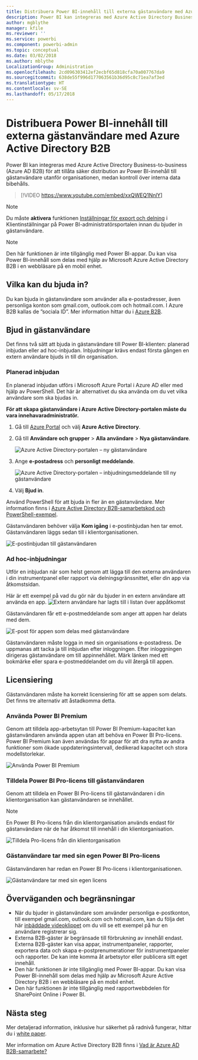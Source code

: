 ```yaml
---
title: Distribuera Power BI-innehåll till externa gästanvändare med Azure Active Directory B2B
description: Power BI kan integreras med Azure Active Directory Business-to-business (Azure AD B2B) för att tillåta säker distribution av Power BI-innehåll till gästanvändare utanför organisationen.
author: mgblythe
manager: kfile
ms.reviewer: ''
ms.service: powerbi
ms.component: powerbi-admin
ms.topic: conceptual
ms.date: 03/02/2018
ms.author: mblythe
LocalizationGroup: Administration
ms.openlocfilehash: 2cd096303412ef2ecbf65d818cfa70a007767da9
ms.sourcegitcommit: 638de55f996d177063561b36d95c8c71ea7af3ed
ms.translationtype: HT
ms.contentlocale: sv-SE
ms.lasthandoff: 05/17/2018
---
```

# <a name="distribute-power-bi-content-to-external-guest-users-with-azure-ad-b2b"></a>Distribuera Power BI-innehåll till externa gästanvändare med Azure Active Directory B2B

Power BI kan integreras med Azure Active Directory Business-to-business (Azure AD B2B) för att tillåta säker distribution av Power BI-innehåll till gästanvändare utanför organisationen, medan kontroll över interna data bibehålls.

> [!VIDEO https://www.youtube.com/embed/xxQWEQ1NnlY]

> [!NOTE]
> Du måste **aktivera** funktionen [Inställningar för export och delning](service-admin-portal.md#export-and-sharing-settings) i Klientinställningar på Power BI-administratörsportalen innan du bjuder in gästanvändare.

> [!NOTE]
> Den här funktionen är inte tillgänglig med Power BI-appar. Du kan visa Power BI-innehåll som delas med hjälp av Microsoft Azure Active Directory B2B i en webbläsare på en mobil enhet. 

## <a name="who-can-you-invite"></a>Vilka kan du bjuda in?

Du kan bjuda in gästanvändare som använder alla e-postadresser, även personliga konton som gmail.com, outlook.com och hotmail.com. I Azure B2B kallas de ”sociala ID”. Mer information hittar du i [Azure B2B](https://docs.microsoft.com/en-us/azure/active-directory/active-directory-b2b-what-is-azure-ad-b2b).

## <a name="invite-guest-users"></a>Bjud in gästanvändare

Det finns två sätt att bjuda in gästanvändare till Power BI-klienten: planerad inbjudan eller ad hoc-inbjudan. Inbjudningar krävs endast första gången en extern användare bjuds in till din organisation.

### <a name="planned-invites"></a>Planerad inbjudan

En planerad inbjudan utförs i Microsoft Azure Portal i Azure AD eller med hjälp av PowerShell. Det här är alternativet du ska använda om du vet vilka användare som ska bjudas in. 

**För att skapa gästanvändare i Azure Active Directory-portalen måste du vara innehavaradministratör.**

1. Gå till [Azure Portal](https://portal.azure.com) och välj **Azure Active Directory**.

2. Gå till **Användare och grupper** > **Alla användare** > **Nya gästanvändare**.

    ![Azure Active Directory-portalen – ny gästanvändare](media/service-admin-azure-ad-b2b/azuread-portal-new-guest-user.png)

3. Ange **e-postadress** och **personligt meddelande**.

    ![Azure Active Directory-portalen – inbjudningsmeddelande till ny gästanvändare](media/service-admin-azure-ad-b2b/azuread-portal-invite-message.png)

4. Välj **Bjud in**.

Använd PowerShell för att bjuda in fler än en gästanvändare. Mer information finns i [Azure Active Directory B2B-samarbetskod och PowerShell-exempel](https://docs.microsoft.com/azure/active-directory/b2b/code-samples).

Gästanvändaren behöver välja **Kom igång** i e-postinbjudan hen tar emot. Gästanvändaren läggs sedan till i klientorganisationen.

![E-postinbjudan till gästanvändaren](media/service-admin-azure-ad-b2b/guest-user-invite-email.png)

### <a name="ad-hoc-invites"></a>Ad hoc-inbjudningar

Utför en inbjudan när som helst genom att lägga till den externa användaren i din instrumentpanel eller rapport via delningsgränssnittet, eller din app via åtkomstsidan.

Här är ett exempel på vad du gör när du bjuder in en extern användare att använda en app.
![Extern användare har lagts till i listan över appåtkomst](media/service-admin-azure-ad-b2b/power-bi-app-access.png)

Gästanvändaren får ett e-postmeddelande som anger att appen har delats med dem.

![E-post för appen som delas med gästanvändare](media/service-admin-azure-ad-b2b/guest-user-invite-email2.png)

Gästanvändaren måste logga in med sin organisations e-postadress. De uppmanas att tacka ja till inbjudan efter inloggningen. Efter inloggningen dirigeras gästanvändare om till appinnehållet. Märk länken med ett bokmärke eller spara e-postmeddelandet om du vill återgå till appen.

## <a name="licensing"></a>Licensiering

Gästanvändaren måste ha korrekt licensiering för att se appen som delats. Det finns tre alternativ att åstadkomma detta.

### <a name="use-power-bi-premium"></a>Använda Power BI Premium

Genom att tilldela app-arbetsytan till Power BI Premium-kapacitet kan gästanvändaren använda appen utan att behöva en Power BI Pro-licens. Power BI Premium kan även användas för appar för att dra nytta av andra funktioner som ökade uppdateringsintervall, dedikerad kapacitet och stora modellstorlekar.

![Använda Power BI Premium](media/service-admin-azure-ad-b2b/license-approach1.png)

### <a name="assign-power-bi-pro-license-to-guest-user"></a>Tilldela Power BI Pro-licens till gästanvändaren

Genom att tilldela en Power BI Pro-licens till gästanvändaren i din klientorganisation kan gästanvändaren se innehållet.

> [!NOTE]
> En Power BI Pro-licens från din klientorganisation används endast för gästanvändare när de har åtkomst till innehåll i din klientorganisation.

![Tilldela Pro-licens från din klientorganisation](media/service-admin-azure-ad-b2b/license-approach2.png)

### <a name="guest-user-brings-their-own-power-bi-pro-license"></a>Gästanvändare tar med sin egen Power BI Pro-licens

Gästanvändaren har redan en Power BI Pro-licens i klientorganisationen.

![Gästanvändare tar med sin egen licens](media/service-admin-azure-ad-b2b/license-approach3.png)

## <a name="considerations-and-limitations"></a>Överväganden och begränsningar

* När du bjuder in gästanvändare som använder personliga e-postkonton, till exempel gmail.com, outlook.com och hotmail.com, kan du följa det här [inbäddade videoklippet](https://docs.microsoft.com/en-us/azure/active-directory/active-directory-b2b-redemption-experience) om du vill se ett exempel på hur en användare registrerar sig.
* Externa B2B-gäster är begränsade till förbrukning av innehåll endast. Externa B2B-gäster kan visa appar, instrumentpaneler, rapporter, exportera data och skapa e-postprenumerationer för instrumentpaneler och rapporter. De kan inte komma åt arbetsytor eller publicera sitt eget innehåll.
* Den här funktionen är inte tillgänglig med Power BI-appar. Du kan visa Power BI-innehåll som delas med hjälp av Microsoft Azure Active Directory B2B i en webbläsare på en mobil enhet.
* Den här funktionen är inte tillgänglig med rapportwebbdelen för SharePoint Online i Power BI.

## <a name="next-steps"></a>Nästa steg

Mer detaljerad information, inklusive hur säkerhet på radnivå fungerar, hittar du i [white paper](https://aka.ms/powerbi-b2b-whitepaper).

Mer information om Azure Active Directory B2B finns i [Vad är Azure AD B2B-samarbete?](https://docs.microsoft.com/azure/active-directory/active-directory-b2b-what-is-azure-ad-b2b)
